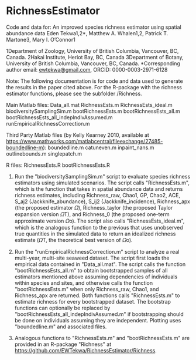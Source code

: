 # RichnessEstimator
Code and data for:
An improved species richness estimator using spatial abundance data
Eden Tekwa1,2*, Matthew A. Whalen1,2, Patrick T. Martone3, Mary I. O’Connor1

1Department of Zoology, University of British Columbia, Vancouver, BC, Canada.
2Hakai Institute, Heriot Bay, BC, Canada
3Department of Botany, University of British Columbia, Vancouver, BC, Canada.
*Corresponding author email: ewtekwa@gmail.com, ORCID: 0000-0003-2971-6128

Note: The following documentation is for code and data used to generate the results in the paper cited above. For the R-package with the richness estimator functions, please see the subfolder /Richness.

Main Matlab files:
Data_all.mat
RichnessEsts.m
RichnessEsts_ideal.m
biodiversitySamplingSim.m
bootRichnessEsts.m
bootRichnessEsts_all.m
bootRichnessEsts_all_indepIndivAssumed.m
runEmpiricalRichnessCorrection.m

Third Party Matlab files (by Kelly Kearney 2010, available at https://www.mathworks.com/matlabcentral/fileexchange/27485-boundedline-m):
boundedline.m
catuneven.m
inpaint_nans.m
outlinebounds.m
singlepatch.m

R files:
RichnessEsts.R
bootRichnessEsts.R

1. Run the "biodiversitySamplingSim.m" script to evaluate species richness estimators using simulated scenarios. The script calls "RichnessEsts.m", which is the function that takes in spatial abundance data and returns richness estimates, including Richness_raw, Chao1, GP, Chao2, ACE, S_aj2 (Jackknife_abundance), S_ij2 (Jackknife_incidence), Richness_apx (the proposed estimator 𝛺), Richness_taylor (the proposed Taylor expansion version 𝛺T), and Richness_0 (the proposed one-term approximate version 𝛺o). The script also calls "RichnessEsts_ideal.m", which is the analogous function to the previous that uses unobserved true quantities in the simulated data to return an idealized richness estimate (𝛺T, the theoretical best version of 𝛺o).

2. Run the "runEmpiricalRichnessCorrection.m" script to analyze a real multi-year, multi-site seaweed dataset. The script first loads the empirical data contained in "Data_all.mat". The script calls the function "bootRichnessEsts_all.m" to obtain bootstrapped samples of all estimators mentioned above assuming dependencies of individuals within species and sites, and otherwise calls the function "bootRichnessEsts.m" when only Richness_raw, Chao1, and Richness_apx are returned. Both functions calls "RichnessEsts.m" to estimate richness for every bootstrapped dataset. The bootstrap functions can optionally be replaced by "bootRichnessEsts_all_indepIndivAssumed.m" if bootstrapping should be done on individuals assuming they are independent. Plotting uses "boundedline.m" and associated files.

3. Analogous functions to "RichnessEsts.m" and "bootRichnessEsts.m" are provided in an R-package "Richness" at https://github.com/EWTekwa/RichnessEstimator/Richness.
